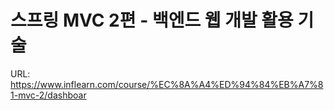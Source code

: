 # 스프링 MVC 2편 - 백엔드 웹 개발 활용 기술

URL: https://www.inflearn.com/course/%EC%8A%A4%ED%94%84%EB%A7%81-mvc-2/dashboar